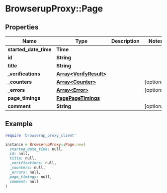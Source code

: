 # BrowserupProxy::Page

## Properties

| Name | Type | Description | Notes |
| ---- | ---- | ----------- | ----- |
| **started_date_time** | **Time** |  |  |
| **id** | **String** |  |  |
| **title** | **String** |  |  |
| **_verifications** | [**Array&lt;VerifyResult&gt;**](VerifyResult.md) |  |  |
| **_counters** | [**Array&lt;Counter&gt;**](Counter.md) |  | [optional] |
| **_errors** | [**Array&lt;Error&gt;**](Error.md) |  | [optional] |
| **page_timings** | [**PagePageTimings**](PagePageTimings.md) |  |  |
| **comment** | **String** |  | [optional] |

## Example

```ruby
require 'browserup_proxy_client'

instance = BrowserupProxy::Page.new(
  started_date_time: null,
  id: null,
  title: null,
  _verifications: null,
  _counters: null,
  _errors: null,
  page_timings: null,
  comment: null
)
```

